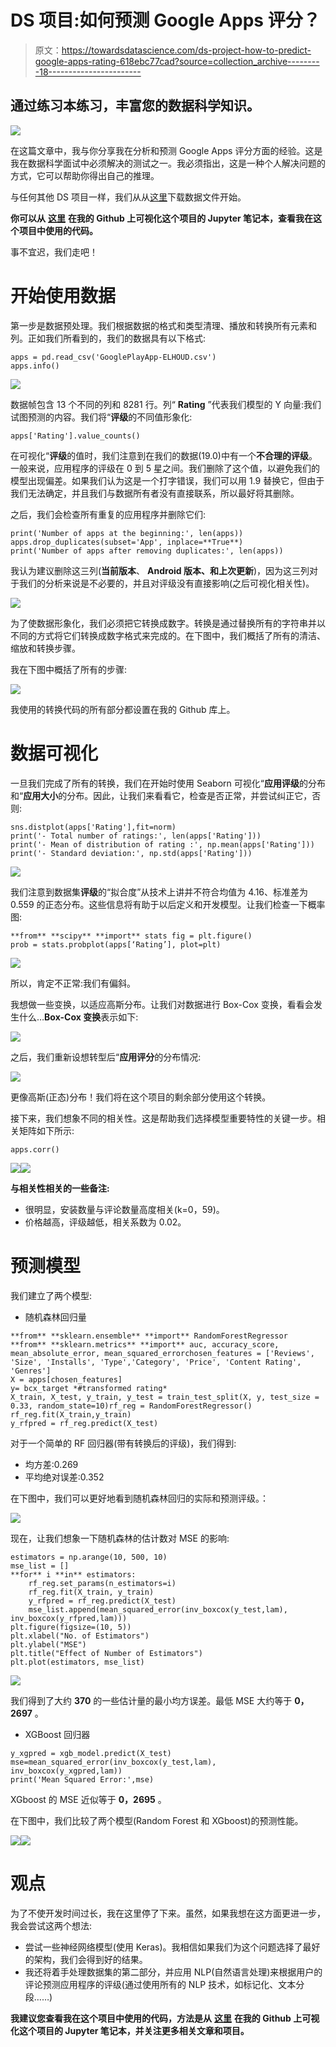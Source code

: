 # DS 项目:如何预测 Google Apps 评分？

> 原文：<https://towardsdatascience.com/ds-project-how-to-predict-google-apps-rating-618ebc77cad?source=collection_archive---------18----------------------->

## 通过练习本练习，丰富您的数据科学知识。

![](img/bfc2663fd21b340413fc8c66a72cd304.png)

在这篇文章中，我与你分享我在分析和预测 Google Apps 评分方面的经验。这是我在数据科学面试中必须解决的测试之一。我必须指出，这是一种个人解决问题的方式，它可以帮助你得出自己的推理。

与任何其他 DS 项目一样，我们从从[这里](https://bit.ly/3mAnlYG)下载数据文件开始。

**你可以从** [**这里**](https://github.com/anasselhoud) **在我的 Github 上可视化这个项目的 Jupyter 笔记本，查看我在这个项目中使用的代码。**

事不宜迟，我们走吧！

# 开始使用数据

第一步是数据预处理。我们根据数据的格式和类型清理、播放和转换所有元素和列。正如我们所看到的，我们的数据具有以下格式:

```
apps = pd.read_csv('GooglePlayApp-ELHOUD.csv')
apps.info()
```

![](img/a97135abe00de8aea7b737588b63da11.png)

数据帧包含 13 个不同的列和 8281 行。列“ **Rating** ”代表我们模型的 Y 向量:我们试图预测的内容。我们将“**评级**的不同值形象化:

```
apps['Rating'].value_counts()
```

在可视化“**评级**的值时，我们注意到在我们的数据(19.0)中有一个**不合理的评级**。一般来说，应用程序的评级在 0 到 5 星之间。我们删除了这个值，以避免我们的模型出现偏差。如果我们认为这是一个打字错误，我们可以用 1.9 替换它，但由于我们无法确定，并且我们与数据所有者没有直接联系，所以最好将其删除。

之后，我们会检查所有重复的应用程序并删除它们:

```
print('Number of apps at the beginning:', len(apps))
apps.drop_duplicates(subset='App', inplace=**True**) 
print('Number of apps after removing duplicates:', len(apps))
```

我认为建议删除这三列(**当前版本**、 **Android 版本、**和**上次更新**)，因为这三列对于我们的分析来说是不必要的，并且对评级没有直接影响(之后可视化相关性)。

![](img/24fd5611cb079aed4bab8e14cddf61d3.png)

为了使数据形象化，我们必须把它转换成数字。转换是通过替换所有的字符串并以不同的方式将它们转换成数字格式来完成的。在下图中，我们概括了所有的清洁、缩放和转换步骤。

我在下图中概括了所有的步骤:

![](img/cd64ea4760eaef238d603987d6b08718.png)

我使用的转换代码的所有部分都设置在我的 Github 库上。

# 数据可视化

一旦我们完成了所有的转换，我们在开始时使用 Seaborn 可视化“**应用评级**的分布和“**应用大小**的分布。因此，让我们来看看它，检查是否正常，并尝试纠正它，否则:

```
sns.distplot(apps['Rating'],fit=norm)
print('- Total number of ratings:', len(apps['Rating']))
print('- Mean of distribution of rating :', np.mean(apps['Rating']))
print('- Standard deviation:', np.std(apps['Rating']))
```

![](img/5e3aaa628865df24cbaf0b665e12950f.png)

我们注意到数据集**评级**的“拟合度”从技术上讲并不符合均值为 4.16、标准差为 0.559 的正态分布。这些信息将有助于以后定义和开发模型。让我们检查一下概率图:

```
**from** **scipy** **import** stats fig = plt.figure() 
prob = stats.probplot(apps[‘Rating’], plot=plt)
```

![](img/bc9bcef7a5ba396f7ac8576a211ff4fd.png)

所以，肯定不正常:我们有偏斜。

我想做一些变换，以适应高斯分布。让我们对数据进行 Box-Cox 变换，看看会发生什么…**Box-Cox 变换**表示如下:

![](img/20cea19c61e2065eb0d8dc5f805344d6.png)

之后，我们重新设想转型后“**应用评分**的分布情况:

![](img/f0a94242467defc2e80f05a2f5e4b6ad.png)

更像高斯(正态)分布！我们将在这个项目的剩余部分使用这个转换。

接下来，我们想象不同的相关性。这是帮助我们选择模型重要特性的关键一步。相关矩阵如下所示:

```
apps.corr()
```

![](img/10f1a7015534833940c6ac04374ebcfd.png)![](img/b410e9be8c389099150e4d83e35b1b78.png)

**与相关性相关的一些备注:**

*   很明显，安装数量与评论数量高度相关(k=0，59)。
*   价格越高，评级越低，相关系数为 0.02。

# **预测模型**

我们建立了两个模型:

*   随机森林回归量

```
**from** **sklearn.ensemble** **import** RandomForestRegressor
**from** **sklearn.metrics** **import** auc, accuracy_score, mean_absolute_error, mean_squared_errorchosen_features = ['Reviews', 'Size', 'Installs', 'Type','Category', 'Price', 'Content Rating', 'Genres']
X = apps[chosen_features]
y= bcx_target *#transformed rating*
X_train, X_test, y_train, y_test = train_test_split(X, y, test_size = 0.33, random_state=10)rf_reg = RandomForestRegressor()
rf_reg.fit(X_train,y_train)
y_rfpred = rf_reg.predict(X_test)
```

对于一个简单的 RF 回归器(带有转换后的评级)，我们得到:

*   均方差:0.269
*   平均绝对误差:0.352

在下图中，我们可以更好地看到随机森林回归的实际和预测评级。：

![](img/813f64683b88c6810fefad145dbe81fb.png)

现在，让我们想象一下随机森林的估计数对 MSE 的影响:

```
estimators = np.arange(10, 500, 10)
mse_list = []
**for** i **in** estimators:
    rf_reg.set_params(n_estimators=i)
    rf_reg.fit(X_train, y_train)
    y_rfpred = rf_reg.predict(X_test)
    mse_list.append(mean_squared_error(inv_boxcox(y_test,lam), inv_boxcox(y_rfpred,lam)))
plt.figure(figsize=(10, 5))
plt.xlabel("No. of Estimators")
plt.ylabel("MSE")
plt.title("Effect of Number of Estimators")
plt.plot(estimators, mse_list)
```

![](img/0685476977baa904ad360af3b25d4455.png)

我们得到了大约 **370** 的一些估计量的最小均方误差。最低 MSE 大约等于 **0，2697** 。

*   XGBoost 回归器

```
y_xgpred = xgb_model.predict(X_test)
mse=mean_squared_error(inv_boxcox(y_test,lam), inv_boxcox(y_xgpred,lam))
print('Mean Squared Error:',mse)
```

XGboost 的 MSE 近似等于 **0，2695** 。

在下图中，我们比较了两个模型(Random Forest 和 XGboost)的预测性能。

![](img/a49467dcda8e8a8324c3f067ceaa2d74.png)![](img/d1b578a9c2e678583a5def37b721941a.png)

# 观点

为了不使开发时间过长，我在这里停了下来。虽然，如果我想在这方面更进一步，我会尝试这两个想法:

*   尝试一些神经网络模型(使用 Keras)。我相信如果我们为这个问题选择了最好的架构，我们会得到好的结果。
*   我还将着手处理数据集的第二部分，并应用 NLP(自然语言处理)来根据用户的评论预测应用程序的评级(通过使用所有的 NLP 技术，如标记化、文本分段……)

**我建议您查看我在这个项目中使用的代码，方法是从** [**这里**](https://github.com/anasselhoud) **在我的 Github 上可视化这个项目的 Jupyter 笔记本，并关注更多相关文章和项目。**